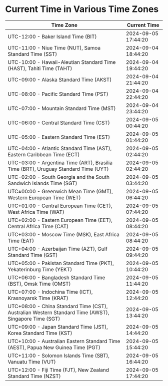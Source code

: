 # Current Time in Various Time Zones

| Time Zone | Current Time |
|-----------|--------------|
| UTC-12:00 - Baker Island Time (BIT) | 2024-09-05 17:44:20 |
| UTC-11:00 - Niue Time (NUT), Samoa Standard Time (SST) | 2024-09-04 18:44:20 |
| UTC-10:00 - Hawaii-Aleutian Standard Time (HAST), Tahiti Time (TAHT) | 2024-09-04 19:44:20 |
| UTC-09:00 - Alaska Standard Time (AKST) | 2024-09-04 21:44:20 |
| UTC-08:00 - Pacific Standard Time (PST) | 2024-09-04 22:44:20 |
| UTC-07:00 - Mountain Standard Time (MST) | 2024-09-04 23:44:20 |
| UTC-06:00 - Central Standard Time (CST) | 2024-09-05 00:44:20 |
| UTC-05:00 - Eastern Standard Time (EST) | 2024-09-05 01:44:20 |
| UTC-04:00 - Atlantic Standard Time (AST), Eastern Caribbean Time (ECT) | 2024-09-05 02:44:20 |
| UTC-03:00 - Argentina Time (ART), Brasília Time (BRT), Uruguay Standard Time (UYT) | 2024-09-05 02:44:20 |
| UTC-02:00 - South Georgia and the South Sandwich Islands Time (SGT) | 2024-09-05 03:44:20 |
| UTC±00:00 - Greenwich Mean Time (GMT), Western European Time (WET) | 2024-09-05 06:44:20 |
| UTC+01:00 - Central European Time (CET), West Africa Time (WAT) | 2024-09-05 07:44:20 |
| UTC+02:00 - Eastern European Time (EET), Central Africa Time (CAT) | 2024-09-05 08:44:20 |
| UTC+03:00 - Moscow Time (MSK), East Africa Time (EAT) | 2024-09-05 08:44:20 |
| UTC+04:00 - Azerbaijan Time (AZT), Gulf Standard Time (GST) | 2024-09-05 09:44:20 |
| UTC+05:00 - Pakistan Standard Time (PKT), Yekaterinburg Time (YEKT) | 2024-09-05 10:44:20 |
| UTC+06:00 - Bangladesh Standard Time (BST), Omsk Time (OMST) | 2024-09-05 11:44:20 |
| UTC+07:00 - Indochina Time (ICT), Krasnoyarsk Time (KRAT) | 2024-09-05 12:44:20 |
| UTC+08:00 - China Standard Time (CST), Australian Western Standard Time (AWST), Singapore Time (SGT) | 2024-09-05 13:44:20 |
| UTC+09:00 - Japan Standard Time (JST), Korea Standard Time (KST) | 2024-09-05 14:44:20 |
| UTC+10:00 - Australian Eastern Standard Time (AEST), Papua New Guinea Time (PGT) | 2024-09-05 15:44:20 |
| UTC+11:00 - Solomon Islands Time (SBT), Vanuatu Time (VUT) | 2024-09-05 16:44:20 |
| UTC+12:00 - Fiji Time (FJT), New Zealand Standard Time (NZST) | 2024-09-05 17:44:20 |
